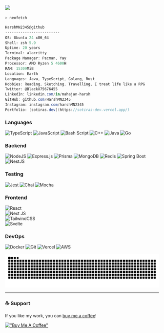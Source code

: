 <img src="https://github.com/Meldiron/meldiron/assets/19310830/01e38251-e0ec-4db3-835c-3dbcd1876791" />

```zsh
> neofetch
```
```csharp
HarshMN2345@github
-------------------------
OS: Ubuntu 24 x86_64
Shell: zsh 5.9
Uptime: 20 years
Terminal: alacritty
Package Manager: Pacman, Yay
Processor: AMD Ryzen 5 4600H
RAM: 15309MiB
Location: Earth
Languages: Java, TypeScript, Golang, Rust
Hobbies: Reading, Sketching, Travelling, I treat life like a RPG
Twitter: @BlackX75676455
LinkedIn: linkedin.com/in/mahajan-harsh
GitHub: github.com/HarshMN2345
Instagram: instagram.com/harshMN2345
Portfolio: [sotiras.dev](https://sotiras-dev.vercel.app/)
```


### Languages
![TypeScript](https://img.shields.io/badge/typescript-%23007ACC.svg?style=for-the-badge&logo=typescript&logoColor=white)  ![JavaScript](https://img.shields.io/badge/javascript-%23323330.svg?style=for-the-badge&logo=javascript&logoColor=%23F7DF1E)  ![Bash Script](https://img.shields.io/badge/bash_script-%23121011.svg?style=for-the-badge&logo=gnu-bash&logoColor=white)  ![C++](https://img.shields.io/badge/c++-%2300599C.svg?style=for-the-badge&logo=c%2B%2B&logoColor=white)  ![Java](https://img.shields.io/badge/java-%23ED8B00.svg?style=for-the-badge&logo=openjdk&logoColor=white)  ![Go](https://img.shields.io/badge/go-%2300ADD8.svg?style=for-the-badge&logo=go&logoColor=white)  
 

### Backend  
![NodeJS](https://img.shields.io/badge/node.js-6DA55F?style=for-the-badge&logo=node.js&logoColor=white) ![Express.js](https://img.shields.io/badge/express.js-%23404d59.svg?style=for-the-badge&logo=express&logoColor=%2361DAFB)  ![Prisma](https://img.shields.io/badge/Prisma-3982CE?style=for-the-badge&logo=Prisma&logoColor=white)  ![MongoDB](https://img.shields.io/badge/MongoDB-%234ea94b.svg?style=for-the-badge&logo=mongodb&logoColor=white) ![Redis](https://img.shields.io/badge/redis-%23DD0031.svg?style=for-the-badge&logo=redis&logoColor=white)  ![Spring Boot](https://img.shields.io/badge/Spring%20Boot-6DB33F?style=for-the-badge&logo=spring&logoColor=white)  ![NestJS](https://img.shields.io/badge/nestjs-%23E0234E.svg?style=for-the-badge&logo=nestjs&logoColor=white)  

### Testing
![Jest](https://img.shields.io/badge/Jest-%23C21325.svg?style=for-the-badge&logo=jest&logoColor=white)  ![Chai](https://img.shields.io/badge/Chai-%23A30701.svg?style=for-the-badge&logo=chai&logoColor=white)  ![Mocha](https://img.shields.io/badge/Mocha-%238D6748.svg?style=for-the-badge&logo=mocha&logoColor=white)  

### Frontend  
![React](https://img.shields.io/badge/react-%2320232a.svg?style=for-the-badge&logo=react&logoColor=%2361DAFB)  
![Next JS](https://img.shields.io/badge/Next-black?style=for-the-badge&logo=next.js&logoColor=white)  
![TailwindCSS](https://img.shields.io/badge/tailwindcss-%2338B2AC.svg?style=for-the-badge&logo=tailwind-css&logoColor=white)  
![Svelte](https://img.shields.io/badge/svelte-%23FF3E00.svg?style=for-the-badge&logo=svelte&logoColor=white)  

### DevOps  
![Docker](https://img.shields.io/badge/docker-%230db7ed.svg?style=for-the-badge&logo=docker&logoColor=white) ![Git](https://img.shields.io/badge/git-%23F05033.svg?style=for-the-badge&logo=git&logoColor=white)  ![Vercel](https://img.shields.io/badge/vercel-%23000000.svg?style=for-the-badge&logo=vercel&logoColor=white) ![AWS](https://img.shields.io/badge/AWS-%23FF9900.svg?style=for-the-badge&logo=amazon-aws&logoColor=white)  


<picture>
  <source media="(prefers-color-scheme: dark)" srcset="https://raw.githubusercontent.com/HarshMN2345/HarshMN2345/output/github-contribution-grid-snake-dark.svg" />
  <source media="(prefers-color-scheme: light)" srcset="https://raw.githubusercontent.com/HarshMN2345/HarshMN2345/output/github-contribution-grid-snake.svg" />
  <img alt="github contribution grid snake animation" src="https://raw.githubusercontent.com/HarshMN2345/HarshMN2345/output/github-contribution-grid-snake.svg" />
</picture>


---

### ☕ Support
If you like my work, you can [buy me a coffee](https://coff.ee/harshmahajan2345)!

[!["Buy Me A Coffee"](https://www.buymeacoffee.com/assets/img/custom_images/orange_img.png)](https://coff.ee/harshmahajan2345)
